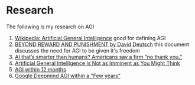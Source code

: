 # Research
The following is my research on AGI

1. [Wikipedia: Artificial General Intelligence](https://en.wikipedia.org/wiki/Artificial_general_intelligence) good for defining AGI
2. [BEYOND REWARD AND PUNISHMENT by David Deutsch](https://www.daviddeutsch.org.uk/wp-content/uploads/2019/07/PossibleMinds_Deutsch.pdf) this document discusses the need for AGI to be given it's freedom
3. [AI that’s smarter than humans? Americans say a firm “no thank you.”](https://www.vox.com/future-perfect/2023/9/19/23879648/americans-artificial-general-intelligence-ai-policy-poll)
4. [Artificial General Intelligence Is Not as Imminent as You Might Think](https://www.scientificamerican.com/article/artificial-general-intelligence-is-not-as-imminent-as-you-might-think1/)
5. [AGI within 12 months](https://www.youtube.com/watch?v=M5eQwl4YmGU)
6. [Google Deepmind AGI within a "Few years"](https://aibusiness.com/nlp/google-deepmind-ceo-agi-is-coming-in-a-few-years-)
